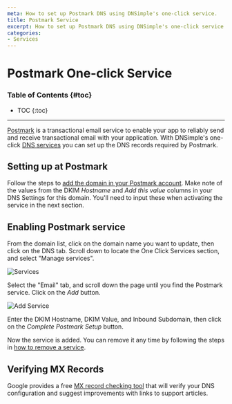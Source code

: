 ```yaml
---
meta: How to set up Postmark DNS using DNSimple's one-click service.
title: Postmark Service
excerpt: How to set up Postmark DNS using DNSimple's one-click service.
categories:
- Services
---
```


# Postmark One-click Service

### Table of Contents {#toc}

* TOC
{:toc}

---

[Postmark](https://postmarkapp.com) is a transactional email service to enable your app to reliably send and receive transactional email with your application. With DNSimple's one-click [DNS services](/categories/services/) you can set up the DNS records required by Postmark.


## Setting up at Postmark

Follow the steps to [add the domain in your Postmark account](https://postmarkapp.com/support/article/1046-how-do-i-verify-a-domain). Make note of the values from the DKIM *Hostname* and *Add this value* columns in your DNS Settings for this domain. You'll need to input these when activating the service in the next section.


## Enabling Postmark service

From the domain list, click on the domain name you want to update, then click on the DNS tab. Scroll down to locate the One Click Services section, and select "Manage services".

![Services](/files/services-dns-page-add.png)

Select the "Email" tab, and scroll down the page until you find the Postmark service. Click on the *Add* button.

![Add Service](/files/services-postmark.png)

Enter the DKIM Hostname, DKIM Value, and Inbound Subdomain, then click on the *Complete Postmark Setup* button.

Now the service is added. You can remove it any time by following the steps in [how to remove a service](/articles/services/#removing-services).

## Verifying MX Records

Google provides a free [MX record checking tool](https://toolbox.googleapps.com/apps/checkmx) that will verify your DNS configuration and suggest improvements with links to support articles.
